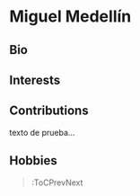 # Miguel Medellín

## Bio

## Interests

## Contributions

texto de prueba...

## Hobbies

> :ToCPrevNext